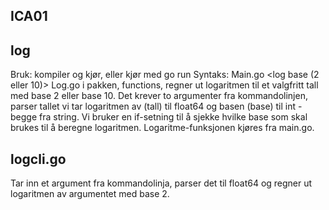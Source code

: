 
## ICA01

## log
Bruk: kompiler og kjør, eller kjør med go run 
Syntaks: Main.go <log base (2 eller 10)> <tall> 
Log.go i pakken, functions, regner ut logaritmen til et valgfritt tall med base 2 eller base 10. Det krever to argumenter fra kommandolinjen,
parser tallet vi tar logaritmen av (tall) til float64 og basen (base) til int - begge fra string. Vi bruker en if-setning til å
sjekke hvilke base som skal brukes til å beregne logaritmen. Logaritme-funksjonen kjøres fra main.go. 

## logcli.go 
Tar inn et argument fra kommandolinja, parser det til float64 og regner ut logaritmen av argumentet med base 2. 
